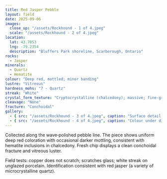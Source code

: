 ```yaml
---
title: Red Jasper Pebble
layout: field
date: 2025-09-06
images:
  close_up: "/assets/Rockhound - 1 of 4.jpeg"
  scale: "/assets/Rockhound - 2 of 4.jpeg"
location:
  lat: 43.7053
  lng: -79.2354
  description: "Bluffers Park shoreline, Scarborough, Ontario"
rocks:
  - Jasper
minerals:
  - Quartz
  - Hematite
colour: "Deep red, mottled; minor banding"
lustre: "Vitreous"
hardness_mohs: "7 - Quartz"
streak: "White"
crystal_form_texture: "Cryptocrystalline (chalcedony); massive; fine-grained"
cleavage: "None"
fracture: "Conchoidal"
gallery:
  - { src: "/assets/Rockhound - 3 of 4.jpeg", caption: "Surface detail showing conchoidal fracture" }
  - { src: "/assets/Rockhound - 4 of 4.jpeg", caption: "Colour under diffuse light" }
---
```


Collected along the wave‑polished pebble line. The piece shows uniform deep red coloration with occasional darker mottling, consistent with hematite inclusions in chalcedony. Fresh chip displays a clean conchoidal fracture and vitreous luster.

Field tests: copper does not scratch; scratches glass; white streak on unglazed porcelain. Identification consistent with red jasper (a variety of microcrystalline quartz).

